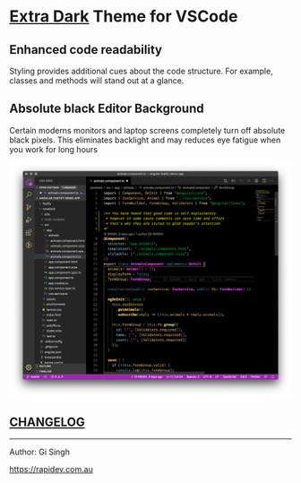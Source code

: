# [Extra Dark](https://marketplace.visualstudio.com/items?itemName=gi.extra-dark) Theme for VSCode

## Enhanced code readability

Styling provides additional cues about the code structure. For example, classes and methods will stand out at a glance.

## Absolute black Editor Background

Certain moderns monitors and laptop screens completely turn off absolute black pixels. This eliminates backlight and may reduces eye fatigue when you work for long hours

![screenshot](https://raw.githubusercontent.com/kwalski/extra-dark/master/screenshot.png)

## [CHANGELOG](https://github.com/kwalski/extra-dark/raw/master/CHANGELOG.md)

---

Author: Gi Singh

https://rapidev.com.au
